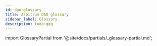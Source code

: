 ```yaml
---
id: dao-glossary
title: Arbitrum DAO glossary
sidebar_label: Glossary
description: todo:qqq
---
```


import GlossaryPartial from '@site/docs/partials/_glossary-partial.md';

<!--override hiding in one place instead of hiding in every subpage where we embed the glossary for quicklooks -->
<div class='show-hidden-glossary-list'>
    <GlossaryPartial />
</div>
